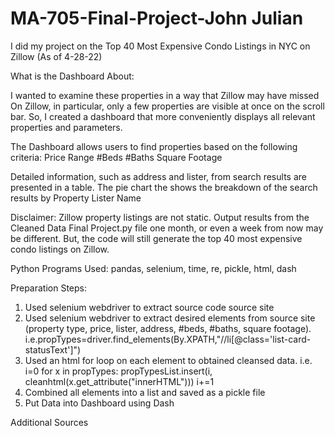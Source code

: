 # MA-705-Final-Project-John Julian

I did my project on the Top 40 Most Expensive Condo Listings in NYC on Zillow (As of 4-28-22)

What is the Dashboard About:

I wanted to examine these properties in a way that Zillow may have missed
On Zillow, in particular, only a few properties are visible at once on the scroll bar. So, I created a dashboard that more conveniently displays all relevant properties and parameters.

The Dashboard allows users to find properties based on the following criteria:
Price Range
#Beds
#Baths
Square Footage

Detailed information, such as address and lister, from search results are presented in a table.
The pie chart the shows the breakdown of the search results by Property Lister Name


Disclaimer: Zillow property listings are not static. Output results from the Cleaned Data Final Project.py file one month, or even a week from now may be different. But, the code will still generate the top 40 most expensive condo listings on Zillow.

Python Programs Used: pandas, selenium, time, re, pickle, html, dash

Preparation Steps:
1. Used selenium webdriver to extract source code source site
2. Used selenium webdriver to extract desired elements from source site (property type, price, lister, address, #beds, #baths, square footage). i.e.propTypes=driver.find_elements(By.XPATH,"//li[@class='list-card-statusText']")
3. Used an html for loop on each element to obtained cleansed data. i.e. i=0
for x in propTypes:
    propTypesList.insert(i, cleanhtml(x.get_attribute("innerHTML")))
    i+=1
3. Combined all elements into a list and saved as a pickle file
4. Put Data into Dashboard using Dash

Additional Sources 


  


